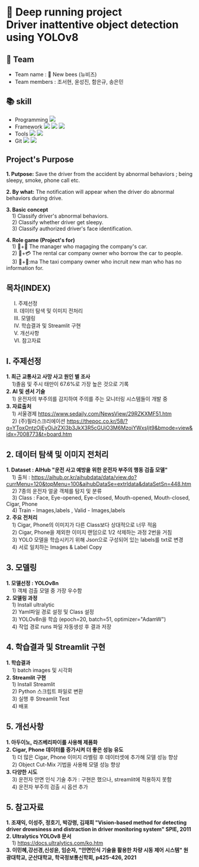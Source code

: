 # 🤖 Deep running project</br>Driver inattentive object detection using YOLOv8
## 👥 Team
- Team name : 🐝 New bees (뉴비즈)
- Team members : 조서현, 윤성진, 함은규, 송은민
## :books: skill
- Programming <img src="https://img.shields.io/badge/Python-3776AB?style=for-the-badge&logo=Python&logoColor=white">
- Framework <img src="https://img.shields.io/badge/PyTorch-EE4C2C?style=for-the-badge&logo=PyTorch&logoColor=white"> <img src="https://img.shields.io/badge/OpenCV-5C3EE8?style=for-the-badge&logo=OpenCV&logoColor=white"> <img src="https://img.shields.io/badge/Streamlit-FF4B4B?style=for-the-badge&logo=Streamlit&logoColor=white">
- Tools <img src="https://img.shields.io/badge/jupyter-F37626?style=for-the-badge&logo=jupyter&logoColor=white"> <img src="https://img.shields.io/badge/visualstudiocode-007ACC?style=for-the-badge&logo=visualstudiocode&logoColor=white">
- Git <img src="https://img.shields.io/badge/Git-F05032?style=for-the-badge&logo=jupyter&logoColor=white"> <img src="https://img.shields.io/badge/github-181717?style=for-the-badge&logo=github&logoColor=white">

## **Project's Purpose**
 **1. Putpose:** Save the driver from the accident by abnormal behaviors ; being sleepy, smoke, phone call etc.   
 
 **2. By what:** The notification will appear when the driver do abnormal behaviors during drive.   
 
 **3. Basic concept**   
&nbsp;&nbsp;&nbsp; 1) Classify driver's  abnormal behaviors.   
&nbsp;&nbsp;&nbsp; 2) Classify whether driver get sleepy.   
&nbsp;&nbsp;&nbsp; 3) Classify authorized driver's face identification.   
 
 **4. Role game (Project's for)**   
&nbsp;&nbsp;&nbsp; 1) 🚙+🏢 The manager who magaging the company's car.    
&nbsp;&nbsp;&nbsp; 2) 🚙+💳 The rental car company owner who borrow the car to people.    
&nbsp;&nbsp;&nbsp; 3) 🚖+👤:ma The taxi company owner who incruit new man who has no information for.   

## 목차(INDEX)
&emsp;&ensp;Ⅰ. 주제선정</br>&emsp;&ensp;Ⅱ. 데이터 탐색 및 이미지 전처리</br>&emsp;&ensp;Ⅲ. 모델링</br>&emsp;&ensp;Ⅳ. 학습결과 및 Streamlit 구현</br>&emsp;&ensp;Ⅴ. 개선사항</br>&emsp;&ensp;Ⅵ. 참고자료

## Ⅰ. 주제선정
  **1. 최근 교통사고 사망 사고 원인 별 조사**</br>
       &nbsp;&nbsp;&nbsp; 1)졸음 및 주시 태만이 67.6%로 가장 높은 것으로 기록</br>
  **2. AI 및 센서 기술**</br>
       &nbsp;&nbsp;&nbsp; 1) 운전자의 부주의를 감지하여 주의를 주는 모니터링 시스템들이 개발 중</br>
  **3. 자료출처**</br>
       &nbsp;&nbsp;&nbsp; 1) 서울경제 https://www.sedaily.com/NewsView/29RZKXMF51.htm</br>
       &nbsp;&nbsp;&nbsp; 2) (주)필라스크리에이션 https://thepoc.co.kr/58/?q=YToxOntzOjEyOiJrZXl3b3JkX3R5cGUiO3M6MzoiYWxsIjt9&bmode=view&idx=7008773&t=board.htm

## 2. 데이터 탐색 및 이미지 전처리
  **1. Dataset : AIHub "운전 사고 예방을 위한 운전자 부주의 행동 검출 모델"** </br>
       &nbsp;&nbsp;&nbsp; 1) 출처 : https://aihub.or.kr/aihubdata/data/view.do?currMenu=120&topMenu=100&aihubDataSe=extrldata&dataSetSn=448.htm</br>
       &nbsp;&nbsp;&nbsp; 2) 7종의 운전자 얼굴 객체를 탐지 및 분류</br>
       &nbsp;&nbsp;&nbsp; 3) Class : Face, Eye-opened, Eye-closed, Mouth-opened, Mouth-closed, Cigar, Phone</br>
       &nbsp;&nbsp;&nbsp; 4) Train - Images,labels , Valid - Images,labels</br>
  **2. 주요 전처리**</br>
       &nbsp;&nbsp;&nbsp; 1) Cigar, Phone의 이미지가 다른 Class보다 상대적으로 너무 적음</br>
       &nbsp;&nbsp;&nbsp; 2) Cigar, Phone을 제외한 이미지 랜덤으로 1/2 삭제하는 과정 2번을 거침</br>
       &nbsp;&nbsp;&nbsp; 3) YOLO 모델을 학습시키기 위해 Json으로 구성되어 있는 labels를 txt로 변경</br>
       &nbsp;&nbsp;&nbsp; 4) 서로 일치하는 Images & Label Copy

## 3. 모델링
  **1. 모델선정 : YOLOv8n** </br>
       &nbsp;&nbsp;&nbsp; 1) 객체 검출 모델 중 가장 우수함</br>
  **2. 모델링 과정**</br>
       &nbsp;&nbsp;&nbsp; 1) Install ultralytic</br>
       &nbsp;&nbsp;&nbsp; 2) Yaml파일 경로 설정 및 Class 설정</br>
       &nbsp;&nbsp;&nbsp; 3) YOLOv8n을 학습 (epoch=20, batch=51, optimizer="AdamW")</br>
       &nbsp;&nbsp;&nbsp; 4) 작업 경로 runs 파일 자동생성 후 결과 저장

## 4. 학습결과 및 Streamlit 구현
  **1. 학습결과** </br>
       &nbsp;&nbsp;&nbsp; 1) batch images 및 시각화</br>
  **2. Streamlit 구현**</br>
       &nbsp;&nbsp;&nbsp; 1) Install Streamlit</br>
       &nbsp;&nbsp;&nbsp; 2) Python 스크립트 파일로 변환</br>
       &nbsp;&nbsp;&nbsp; 3) 실행 후 Streamlit Test</br>
       &nbsp;&nbsp;&nbsp; 4) 배포

## 5. 개선사항
  **1. 아두이노, 라즈베리파이를 사용해 제품화** </br>
  **2. Cigar, Phone 데이터를 증가시켜 더 좋은 성능 유도**</br>
       &nbsp;&nbsp;&nbsp; 1) 더 많은 Cigar, Phone 이미지 라벨링 후 데이터셋에 추가해 모델 성능 향상 </br>
       &nbsp;&nbsp;&nbsp; 2) Object Cut-Mix 기법을 사용해 모델 성능 향상</br>
  **3. 다양한 시도**</br>
       &nbsp;&nbsp;&nbsp; 3) 운전자 안면 인식 기술 추가 : 구현은 했으나, streamlit에 적용하지 못함</br>
       &nbsp;&nbsp;&nbsp; 4) 운전자 부주의 검출 시 옵션 추가

## 5. 참고자료
  **1. 조재익, 이성주, 정호기, 박강령, 김재희 "Vision-based method for detecting driver drowsiness and distraction in driver monitoring system" SPIE, 2011** </br>
  **2. Ultralytics YOLOv8 문서**</br>
       &nbsp;&nbsp;&nbsp; 1) https://docs.ultralytics.com/ko.htm</br>
  **3. 이민혜,강선경,신성윤, 임순자, "안면인식 기술을 활용한 차량 시동 제어 시스템" 원광대학교, 군산대학교, 학국정보통신학회, p425-426, 2021**</br>
